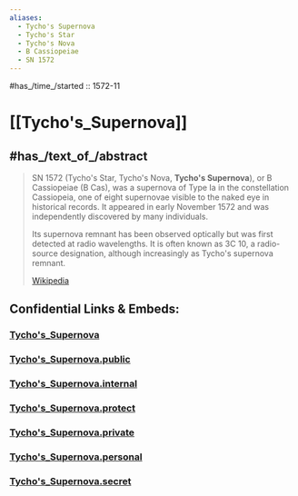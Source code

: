 ```yaml
---
aliases:
  - Tycho's Supernova
  - Tycho's Star
  - Tycho's Nova
  - B Cassiopeiae
  - SN 1572
---
```


#has_/time_/started :: 1572-11 
# [[Tycho's_Supernova]] 

## #has_/text_of_/abstract 

> SN 1572 (Tycho's Star, Tycho's Nova, **Tycho's Supernova**), or B Cassiopeiae (B Cas), 
> was a supernova of Type Ia in the constellation Cassiopeia, 
> one of eight supernovae visible to the naked eye in historical records. 
> It appeared in early November 1572 and was independently discovered by many individuals.
>
> Its supernova remnant has been observed optically but was first detected at radio wavelengths. 
> It is often known as 3C 10, a radio-source designation, 
> although increasingly as Tycho's supernova remnant.
>
> [Wikipedia](https://en.wikipedia.org/wiki/SN%201572) 


## Confidential Links & Embeds: 

### [Tycho's_Supernova](/_Standards/Astronomy/Supernova/Tycho's_Supernova.md) 

### [Tycho's_Supernova.public](/_public/Astronomy/Supernova/Tycho's_Supernova.public.md) 

### [Tycho's_Supernova.internal](/_internal/Astronomy/Supernova/Tycho's_Supernova.internal.md) 

### [Tycho's_Supernova.protect](/_protect/Astronomy/Supernova/Tycho's_Supernova.protect.md) 

### [Tycho's_Supernova.private](/_private/Astronomy/Supernova/Tycho's_Supernova.private.md) 

### [Tycho's_Supernova.personal](/_personal/Astronomy/Supernova/Tycho's_Supernova.personal.md) 

### [Tycho's_Supernova.secret](/_secret/Astronomy/Supernova/Tycho's_Supernova.secret.md)

